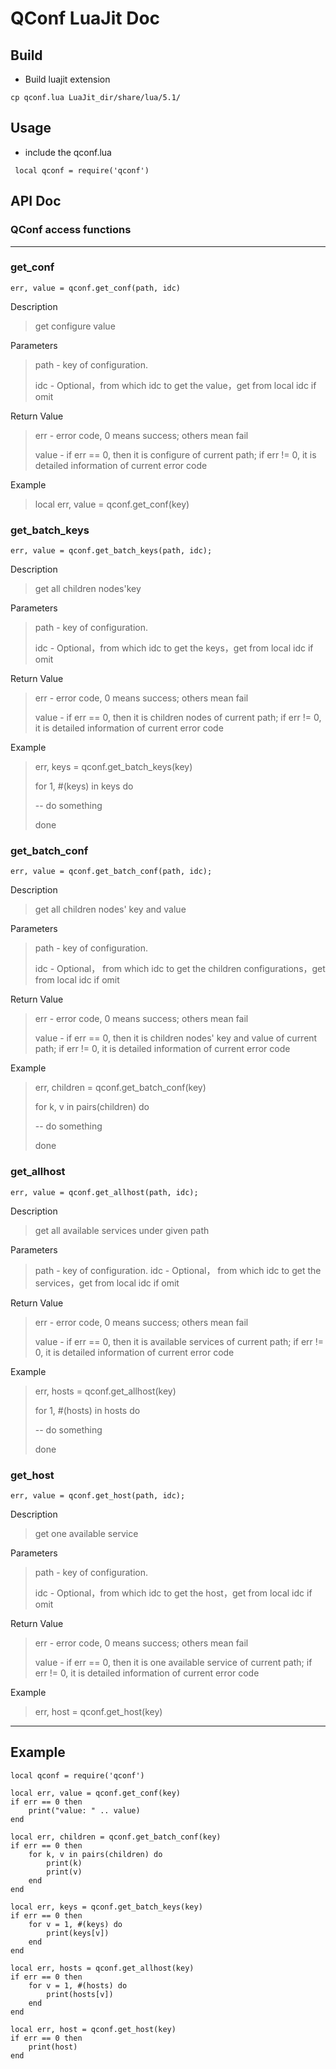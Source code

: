 QConf LuaJit Doc
=====
## Build
- Build luajit extension
``` shell
cp qconf.lua LuaJit_dir/share/lua/5.1/
```

## Usage
 - include the qconf.lua
```  luajit
 local qconf = require('qconf')
```

## API Doc


### QConf access functions 

----

### get_conf

`err, value = qconf.get_conf(path, idc)`

Description
>get configure value

Parameters
>path - key of configuration.
>
>idc - Optional，from which idc to get the value，get from local idc if  omit

Return Value
>err      - error code, 0 means success; others mean fail
>
>value  -  if err == 0, then it is configure of current path;  if err != 0, it is detailed information of current error code 
 
Example 
 >local err,  value = qconf.get_conf(key) 

### get_batch_keys

`err, value = qconf.get_batch_keys(path, idc);`

Description

>get all children nodes'key

Parameters
>path - key of configuration.
>
>idc - Optional，from which idc to get the keys，get from local idc if  omit

Return Value
>err      - error code, 0 means success; others mean fail
>
>value  -  if err == 0, then it is children nodes of current path;  if err != 0, it is detailed information of current error code 
 
Example 
 >err,  keys = qconf.get_batch_keys(key)
 >
 > for 1, #(keys) in keys  do
 > 
 >  -- do something
 >  
 > done


### get_batch_conf

`err, value = qconf.get_batch_conf(path, idc);`

Description
>get all children nodes' key and value

Parameters
>path - key of configuration.
>
>idc - Optional， from which idc to get the children configurations，get from local idc if  omit

Return Value
>err      - error code, 0 means success; others mean fail
>
>value  -  if err == 0, then it is children nodes' key and value of current path;  if err != 0, it is detailed information of current error code 
 
 Example 
 >err, children = qconf.get_batch_conf(key)
 >
 >for k, v in pairs(children) do
 >
 > -- do something
 > 
 >done

### get_allhost

`err, value = qconf.get_allhost(path, idc);`

Description
>get all available services under given path

Parameters
>path - key of configuration.
>idc - Optional， from which idc to get the services，get from local idc if  omit

Return Value
>err      - error code, 0 means success; others mean fail
>
>value  -  if err == 0, then it is available services of current path;  if err != 0, it is detailed information of current error code 
 
Example 
>err, hosts = qconf.get_allhost(key)
>
> for 1, #(hosts) in hosts  do
>
>  -- do something
>  
> done

### get_host

`err, value = qconf.get_host(path, idc);`

Description
>get one available service

Parameters
>path - key of configuration.
>
>idc - Optional，from which idc to get the host，get from local idc if  omit

Return Value
>err      - error code, 0 means success; others mean fail
>
>value  -  if err == 0, then it is one available service of current path;  if err != 0, it is detailed information of current error code 
 
Example 
>err, host = qconf.get_host(key)

---
## Example

``` luajit
local qconf = require('qconf')

local err, value = qconf.get_conf(key)
if err == 0 then
	print("value: " .. value)
end

local err, children = qconf.get_batch_conf(key)
if err == 0 then
	for k, v in pairs(children) do
		print(k)
		print(v)
	end
end

local err, keys = qconf.get_batch_keys(key)
if err == 0 then
	for v = 1, #(keys) do
		print(keys[v])
	end
end

local err, hosts = qconf.get_allhost(key)
if err == 0 then
	for v = 1, #(hosts) do
		print(hosts[v])
	end
end

local err, host = qconf.get_host(key)
if err == 0 then
	print(host)
end

```
